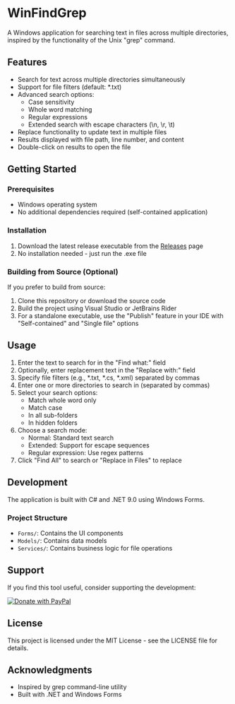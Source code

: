 # WinFindGrep

A Windows application for searching text in files across multiple directories, inspired by the functionality of the Unix "grep" command.

## Features

- Search for text across multiple directories simultaneously
- Support for file filters (default: *.txt)
- Advanced search options:
  - Case sensitivity
  - Whole word matching
  - Regular expressions
  - Extended search with escape characters (\n, \r, \t)
- Replace functionality to update text in multiple files
- Results displayed with file path, line number, and content
- Double-click on results to open the file

## Getting Started

### Prerequisites

- Windows operating system
- No additional dependencies required (self-contained application)

### Installation

1. Download the latest release executable from the [Releases](https://github.com/valginer0/WinFindGrep/releases) page
2. No installation needed - just run the .exe file

### Building from Source (Optional)

If you prefer to build from source:
1. Clone this repository or download the source code
2. Build the project using Visual Studio or JetBrains Rider
3. For a standalone executable, use the "Publish" feature in your IDE with "Self-contained" and "Single file" options

## Usage

1. Enter the text to search for in the "Find what:" field
2. Optionally, enter replacement text in the "Replace with:" field
3. Specify file filters (e.g., *.txt, *.cs, *.xml) separated by commas
4. Enter one or more directories to search in (separated by commas)
5. Select your search options:
   - Match whole word only
   - Match case
   - In all sub-folders
   - In hidden folders
6. Choose a search mode:
   - Normal: Standard text search
   - Extended: Support for escape sequences
   - Regular expression: Use regex patterns
7. Click "Find All" to search or "Replace in Files" to replace

## Development

The application is built with C# and .NET 9.0 using Windows Forms.

### Project Structure

- `Forms/`: Contains the UI components
- `Models/`: Contains data models
- `Services/`: Contains business logic for file operations

## Support

If you find this tool useful, consider supporting the development:

[![Donate with PayPal](https://img.shields.io/badge/Donate-PayPal-blue.svg)](https://www.paypal.me/ValeryGiner)

## License

This project is licensed under the MIT License - see the LICENSE file for details.

## Acknowledgments

- Inspired by grep command-line utility
- Built with .NET and Windows Forms
